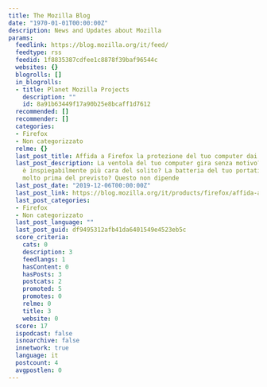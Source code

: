 ```yaml
---
title: The Mozilla Blog
date: "1970-01-01T00:00:00Z"
description: News and Updates about Mozilla
params:
  feedlink: https://blog.mozilla.org/it/feed/
  feedtype: rss
  feedid: 1f8835387cdfee1c8878f39baf96544c
  websites: {}
  blogrolls: []
  in_blogrolls:
  - title: Planet Mozilla Projects
    description: ""
    id: 8a91b63449f17a90b25e8bcaff1d7612
  recommended: []
  recommender: []
  categories:
  - Firefox
  - Non categorizzato
  relme: {}
  last_post_title: Affida a Firefox la protezione del tuo computer dai cryptominer
  last_post_description: La ventola del tuo computer gira senza motivo? La tua bolletta
    è inspiegabilmente più cara del solito? La batteria del tuo portatile si scarica
    molto prima del previsto? Questo non dipende
  last_post_date: "2019-12-06T00:00:00Z"
  last_post_link: https://blog.mozilla.org/it/products/firefox/affida-a-firefox-la-protezione-del-tuo-computer-dai-cryptominer/
  last_post_categories:
  - Firefox
  - Non categorizzato
  last_post_language: ""
  last_post_guid: df9495312afb41da6401549e4523eb5c
  score_criteria:
    cats: 0
    description: 3
    feedlangs: 1
    hasContent: 0
    hasPosts: 3
    postcats: 2
    promoted: 5
    promotes: 0
    relme: 0
    title: 3
    website: 0
  score: 17
  ispodcast: false
  isnoarchive: false
  innetwork: true
  language: it
  postcount: 4
  avgpostlen: 0
---
```

